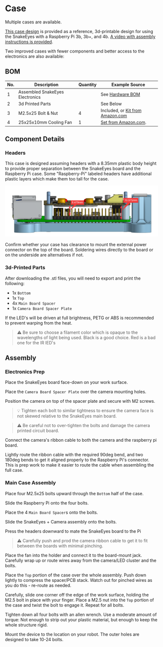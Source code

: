 # Case

Multiple cases are available.

[This case design](https://cad.onshape.com/documents/f103c7ef3fd26794c458b982/w/31e132f18a5a8b15dab352ca/e/fb93b9d1fb39f2f70ae6d80d) is provided as a reference, 3d-printable design for using the SnakeEyes with a Raspberry Pi 3b, 3b+, and 4b. 
[A video with assembly instructions is provided](https://youtu.be/iXhFbSNitfY).

Two improved cases with fewer components and better access to the electronics are also available:



## BOM

| No. | Description | Quantity | Example Source
| --- | --- | --- | --- |
| 1   | Assembled SnakeEyes Electronics |   | See [Hardware BOM](hardware.md)
| 2   | 3d Printed Parts |   | See Below
| 3   | M2.5x25 Bolt & Nut | 4 | Included, or [Kit from Amazon.com](https://www.amazon.com/gp/product/B082XPZV1V/)
| 4   | 25x25x10mm Cooling Fan | 1 | [Set from Amazon.com](https://www.amazon.com/gp/product/B01406OSNE). 

## Component Details

### Headers

This case is designed assuming headers with a 8.35mm plastic body height to provide proper separation between the SnakeEyes board and the Raspberry Pi case. Some "Raspberry-Pi" labeled headers have additional plastic layers which make them too tall for the case.

![header_sizing.png](img/header_sizing.png)

Confirm whether your case has clearance to mount the external power connector on the top of the board. Soldering wires directly to the board or on the underside are alternatives if not.

### 3d-Printed Parts

After downloading the .stl files, you will need to export and print the following:

 * 1x `Bottom`
 * 1x `Top`
 * 4x `Main Board Spacer`
 * 1x `Camera Board Spacer Plate`

If the LED's will be driven at full brightness, PETG or ABS is recommended to prevent warping from the heat. 

> :warning: Be sure to choose a filament color which is opaque to the wavelengths of light being used. Black is a good choice. Red is a bad one for the IR lED's

## Assembly

### Electronics Prep

Place the SnakeEyes board face-down on your work surface.

Place the `Camera Board Spacer Plate` over the camera mounting holes. 

Position the camera on top of the spacer plate and secure with M2 screws. 

> :bulb: Tighten each bolt to similar tightness to ensure the camera face is not skewed relative to the SnakeEyes main board.

> :warning: Be careful not to over-tighten the bolts and damage the camera printed circuit board.

Connect the camera's ribbon cable to both the camera and the raspberry pi board.

Lightly route the ribbon cable with the required 90deg bend, and two 180deg bends to get it aligned properly to the Raspberry Pi's connector. This is prep work to make it easier to route the cable when assembling the full case.


### Main Case Assembly

Place four M2.5x25 bolts upward through the `Bottom` half of the case.

Slide the Raspberry Pi onto the four bolts.

Place the 4 `Main Board Spacer`s onto the bolts.

Slide the SnakeEyes + Camera assembly onto the bolts.

Press the headers downward to mate the SnakeEyes board to the Pi

> :warning: Carefully push and prod the camera ribbon cable to get it to fit between the boards with minimal pinching.

Place the fan into the holder and connect it to the board-mount jack. Carefully wrap up or route wires away from the camera/LED cluster and the bolts.

Place the `Top` portion of the case over the whole assembly. Push down lightly to compress the spacer/PCB stack. Watch out for pinched wires as you do this - re-route as needed.

Carefully, slide one corner off the edge of the work surface, holding the M2.5 bolt in place with your finger. Place a M2.5 nut into the `Top` portion of the case and twist the bolt to engage it. Repeat for all bolts.

Tighten down all four bolts with an allen wrench. Use a moderate amount of torque: Not enough to strip out your plastic material, but enough to keep the whole structure rigid.

Mount the device to the location on your robot. The outer holes are designed to take 10-24 bolts.
